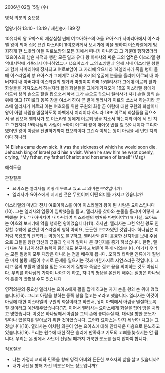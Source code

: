 2006년 02월 15일 (수)

영적 의분의 중요성



열왕기하 13:10 - 13:19 / 새찬송가 189 장


10유다의 왕 요아스의 제삼십칠 년에 여호아하스의 아들 요아스가 사마리아에서 이스라엘 왕이 되어 십육 년간 다스리며 11여호와께서 보시기에 악을 행하여 이스라엘에게 범죄하게 한 느밧의 아들 여로보암의 모든 죄에서 떠나지 아니하고 그 가운데 행하였더라 12요아스의 남은 사적과 행한 모든 일과 유다 왕 아마샤와 싸운 그의 업적은 이스라엘 왕 역대지략에 기록되지 아니하였느냐 13요아스가 그의 조상들과 함께 자매 이스라엘 왕들과 함께 사마리아에 장사되고 여로보암이 그 자리에 앉으니라 14엘리사가 죽을 병이 들매 이스라엘의 왕 요아스가 그에게로 내려와 자기의 얼굴에 눈물을 흘리며 이르되 내 아버지여 내 아버지여 이스라엘의 병거와 마병이여 하매 15엘리사가 그에게 이르되 활과 화살들을 가져오소서 하는지라 활과 화살들을 그에게 가져오매 16또 이스라엘 왕에게 이르되 왕의 손으로 활을 잡으소서 하매 그가 손으로 잡으니 엘리사가 자기 손을 왕의 손 위에 얹고 17이르되 동쪽 창을 여소서 하여 곧 열매 엘리사가 이르되 쏘소서 하는지라 곧 쏘매 엘리사가 이르되 이는 여호와를 위한 구원의 화살 곧 아람에 대한 구원의 화살이니 왕이 아람 사람을 멸절하도록 아벡에서 치리이다 하니라 18또 이르되 화살들을 집으소서 곧 집으매 엘리사가 또 이스라엘 왕에게 이르되 땅을 치소서 하는지라 이에 세 번 치고 그친지라 19하나님의 사람이 노하여 이르되 왕이 대여섯 번을 칠 것이니이다 그리하였더면 왕이 아람을 진멸하기까지 쳤으리이다 그런즉 이제는 왕이 아람을 세 번만 치리이다 하니라 

14 Elisha came down sick. It was the sickness of which he would soon die. Jehoash king of Israel paid him a visit. When he saw him he wept openly, crying, “My father, my father! Chariot and horsemen of Israel!” (Msg)

해석도움





관찰질문 
- 요아스는 엘리사를 어떻게 부르고 있고 그 의미는 무엇입니까? 
- 엘리사가 요아스에게 지시한 것은 무엇이며 어떤 의미를 가지고 있습니까? 


이스라엘의 마병과 전차 
여호아하스를 이어 이스라엘의 왕이 된 사람은 요아스입니다(10). 그는 엘리사의 임종이 임박했음을 들고, 엘리사를 찾아와 눈물을 흘리며 이렇게 고백했습니다. “내 아버지여 내 아버지여 이스라엘의 병거와 마병이여”(14) 사실, 요아스는 여호와 보시기에 악을 행하던 왕이었습니다(11). 하지만, 엘리사는 그런 악한 왕도 인정할 수밖에 없었던 이스라엘의 영적 아비요, 든든한 보호자였던 것입니다. 하나님은 이처럼 북왕조의 반복되는 악행에도 불구하고, 엘리사와 같이 훌륭한 선지자를 보내 주심으로 그들을 향한 당신의 긍휼과 인내가 얼마나 큰 것인지를 증거 하셨습니다. 한편, 엘리사는 하나님의 참된 능력의 종임에도 불구하고 병들어 죽게 되었습니다. 여기서 우리는 모든 질병이 모두 재앙은 아니라는 점을 배우게 됩니다. 오히려 타락한 인류에게 질병은 마치 불량 제품이 수시로 문제를 일으키는 것과 마찬가지로 자연스러운 것입니다. 그리고 몸의 부활과 영생을 믿는 우리에게 질병과 죽음은 결코 끝을 의미하는 것도 아닙니다. 우리를 하나님께 가까이 나아가게 하고, 자녀의 형상을 온전케 해주는 질병은 하나님의 은총의 방편일 수도 있습니다. 

영적의분의 중요성 
엘리사는 요아스에게 활을 잡게 하고는 자기 손을 왕의 손 위에 얹었습니다(16). 그리고 아람을 향하는 동쪽 창을 열고는 쏘라고 했습니다. 엘리사는 이것이 아람에 대한 이스라엘의 구원의 화살이라고 하면서, 왕이 아벡에서 아람을 멸절하도록 칠 것이라고 예언해주었습니다(17). 이어서 엘리사는 요아스에게 화살을 집어 땅을 치라고 명했습니다. 이것은 하나님께서 아람을 그의 손에 붙여주실 때, 대적을 향한 분노가 얼마나 있을지를 알아보기 위한 것이었습니다. 그런데 요아스는 단지 세 번만 치고는 그쳤습니다(18). 엘리사는 이처럼 의분이 없는 요아스에 대해 안타까운 마음으로 분노하고 있습니다(19). 우리는 원수에 대한 작은 승리에 만족하고 기도의 고삐를 늦춰서는 안 됩니다. 우리는 온 땅에서 사단이 진멸될 때까지 거룩한 분노를 풀지 않아야 합니다. 


적용질문 
- 나는 가정과 교회와 민족을 향해 영적 아비와 든든한 보호자의 삶을 살고 있습니까? 
- 내가 사단을 향해 가진 의분은 어느 정도입니까?